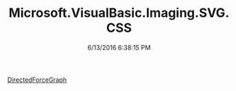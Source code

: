 ﻿---
title: Microsoft.VisualBasic.Imaging.SVG.CSS
date: 6/13/2016 6:38:15 PM
---

[DirectedForceGraph](T-Microsoft.VisualBasic.Imaging.SVG.CSS.DirectedForceGraph.html)
